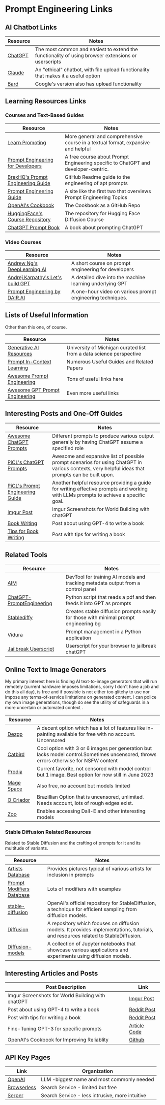# Prompt Engineering Links

## AI Chatbot Links

| Resource                           | Notes                                                                                              |
| ---------------------------------- | -------------------------------------------------------------------------------------------------- |
| [ChatGPT](https://chat.openai.com) | The most common and easiest to extend the functionality of using browser extensions or userscripts |
| [Claude](https://claude.ai)        | An "ethical" chatbot, with file upload functionality that makes it a useful option                 |
| [Bard](https://bard.google.com/)   | Google's version also has upload functionality                                                     |

## Learning Resources Links

### Courses and Text-Based Guides

| Resource                                                                                 | Notes                                                                             |
| ---------------------------------------------------------------------------------------- | --------------------------------------------------------------------------------- |
| [Learn Promoting](https://learnprompting.org)                                            | More general and comprehensive course in a textual format, expansive and helpful  |
| [Prompt Engineering for Developers](https://learn.deeplearning.ai/)                      | A free course about Prompt Engineering specific to ChatGPT and developer-centric. |
| [BrexHQ's Prompt Engineering Guide](https://github.com/brexhq/prompt-engineering)        | GitHub Readme guide to the engineering of apt prompts                             |
| [Prompt Engineering Guide](https://www.promptingguide.ai/)                               | A site like the first two that overviews Prompt Engineering Topics                |
| [OpenAI's Cookbook](https://github.com/openai/openai-cookbook)                           | The Cookbook as a GitHub Repo                                                     |
| [HuggingFace's Course Repository](https://github.com/huggingface/diffusion-models-class) | The repository for Hugging Face Diffusion Course                                  |
| [ChatGPT Prompt Book](https://lifearchitect.ai/chatgpt-prompt-book/)                     | A book about prompting ChatGPT                                                    |

### Video Courses

| Resource                                                                                                            | Notes                                                      |
| ------------------------------------------------------------------------------------------------------------------- | ---------------------------------------------------------- |
| [Andrew Ng's DeepLearning.AI](https://www.deeplearning.ai/short-courses/chatgpt-prompt-engineering-for-developers/) | A short course on prompt engineering for developers        |
| [Andrej Karpathy's Let's build GPT](https://www.youtube.com/watch?v=kCc8FmEb1nY)                                    | A detailed dive into the machine learning underlying GPT   |
| [Prompt Engineering by DAIR.AI](https://www.youtube.com/watch?v=dOxUroR57xs)                                        | A one-hour video on various prompt engineering techniques. |

## Lists of Useful Information

Other than this one, of course.

| Resource                                                                                       | Notes                                                               |
| ---------------------------------------------------------------------------------------------- | ------------------------------------------------------------------- |
| [Generative AI Resources](https://midas.umich.edu/gai-resources/)                              | University of Michigan curated list from a data science perspective |
| [Prompt In-Context Learning](https://github.com/EgoAlpha/prompt-in-context-learning/tree/main) | Numerous Useful Guides and Related Papers                           |
| [Awesome Prompt Engineering](https://github.com/promptslab/Awesome-Prompt-Engineering)         | Tons of useful links here                                           |
| [Awesome GPT Prompt Engineering](https://github.com/snwfdhmp/awesome-gpt-prompt-engineering)   | Even more useful links                                              |

## Interesting Posts and One-Off Guides

| Resource                                                                                                                 | Notes                                                                                                                                             |
| ------------------------------------------------------------------------------------------------------------------------ | ------------------------------------------------------------------------------------------------------------------------------------------------- |
| [Awesome ChatGPT Prompts](https://github.com/f/awesome-chatgpt-prompts)                                                  | Different prompts to produce various output generally by having ChatGPT assume a specified role                                                   |
| [PiCL's ChatGPT Prompts](https://github.com/EgoAlpha/prompt-in-context-learning/blob/main/chatgptprompt.md)              | Awesome and expansive list of possible prompt scenarios for using ChatGPT in various contexts, very helpful ideas that prompts can be built upon. |
| [PiCL's Prompt Engineering Guide](https://github.com/EgoAlpha/prompt-in-context-learning/blob/main/PromptEngineering.md) | Another helpful resource providing a guide for writing effective prompts and working with LLMs prompts to achieve a specific goal.                |
| [Imgur Post](https://imgur.com/a/TXYXMR9)                                                                                | Imgur Screenshots for World Building with chatGPT                                                                                                 |
| [Book Writing](https://bit.ly/3qKf9LP)                                                                                   | Post about using GPT-4 to write a book                                                                                                            |
| [Tips for Book Writing](https://bit.ly/3Xl5mZ6)                                                                          | Post with tips for writing a book                                                                                                                 |

## Related Tools

| Resource                                                                                          | Notes                                                                                |
| ------------------------------------------------------------------------------------------------- | ------------------------------------------------------------------------------------ |
| [AIM](https://github.com/aimhubio/aim)                                                            | DevTool for training AI models and tracking metadata output from a control panel     |
| [ChatGPT-PromptEngineering](https://github.com/ajinkyalahade/ChatGPT-PromptEngineering)           | Python script that reads a pdf and then feeds it into GPT as prompts                 |
| [Stablediffy](https://github.com/vicuna-tools/Stablediffy)                                        | Creates stable diffusion prompts easily for those with minimal prompt engineering bg |
| [Vidura](https://github.com/narenaryan/Vidura)                                                    | Prompt management in a Python application                                            |
| [Jailbreak Userscript](https://github.com/madkarmaa/automatic-chatgpt-dan#%EF%B8%8F-installation) | Userscript for your browser to jailbreak chatGPT                                     |

## Online Text to Image Generators

My primary interest here is finding AI text-to-image generators that will run remotely (current hardware imposes limitations, sorry I don't have a job and do this all day), is free and if possible is not either too glitchy to use nor impose any terms-of-service limitations on generated content. I can police my own image generations, though do see the utility of safeguards in a more uncertain or automated context .

| Resource                                  | Notes                                                                                                                                |
| ----------------------------------------- | ------------------------------------------------------------------------------------------------------------------------------------ |
| [Dezgo](https://dezgo.com)                | A decent option which has a lot of features like in-painting available for free with no account. Uncensored                          |
| [Catbird](https://catbird.ai)             | Cool option with 3 or 6 images per generation but lacks model control.Sometimes uncensored, throws errors otherwise for NSFW content |
| [Prodia](https://app.prodia.com/)         | Current favorite, not censored with model control but 1 image. Best option for now still in June 2023                                |
| [Mage Space](https://www.mage.space/)     | Also free, no account but models limited                                                                                             |
| [O Criador](https://ocriador.app/create/) | Brazillian Option that is uncensored, unlimited. Needs account, lots of rough edges exist.                                           |
| [Zoo](https://zoo.replicate.dev/)         | Enables accessing Dall-E and other interesting models                                                                                |

### Stable Diffusion Related Resources

Related to Stable Diffusion and the crafting of prompts for it and its multitude of variants.

| Resource                                                          | Notes                                                                                                                             |
| ----------------------------------------------------------------- | --------------------------------------------------------------------------------------------------------------------------------- |
| [Artists Database](t.ly/toevE)                                    | Provides pictures typical of various artists for inclusion in prompts                                                             |
| [Prompt Modifiers Database](t.ly/wcQX)                            | Lots of modifiers with examples                                                                                                   |
| [stable-diffusion](https://github.com/openai/stable-diffusion)    | OpenAI's official repository for StableDiffusion, a technique for efficient sampling from diffusion models.                       |
| [Diffusion](https://github.com/ermongroup/diffusion)              | A repository which focuses on diffusion models. It provides implementations, tutorials, and resources related to StableDiffusion. |
| [Diffusion-models](https://github.com/jakebelew/diffusion-models) | A collection of Jupyter notebooks that showcase various applications and experiments using diffusion models.                      |

## Interesting Articles and Posts

| Post Description                                  | Link                                                                                                                            |
| ------------------------------------------------- | ------------------------------------------------------------------------------------------------------------------------------- |
| Imgur Screenshots for World Building with chatGPT | [Imgur Post](https://imgur.com/a/TXYXMR9)                                                                                       |
| Post about using GPT-4 to write a book            | [Reddit Post](https://www.reddit.com/r/ChatGPT/comments/120oq1x/i_asked_gpt4_to_write_a_book_the_result_echoes_of/)             |
| Post with tips for writing a book                 | [Reddit Post](https://www.reddit.com/r/ChatGPTPromptGenius/comments/133u2ax/a_tip_i_have_learned_when_using_chatgpt4_to_write/) |
| Fine-Tuning GPT-3 for specific prompts            | [Article](https://norahsakal.com/blog/fine-tune-gpt3-model) [Code](https://github.com/norahsakal/fine-tune-gpt3-model)          |
| OpenAI's Cookbook for Improving Reliablity        | [Github](https://github.com/openai/openai-cookbook/blob/main/techniques_to_improve_reliability.md)                              |

## API Key Pages

| Link                                                   | Organization                                    |
| ------------------------------------------------------ | ----------------------------------------------- |
| [OpenAI](https://platform.openai.com/account/api-keys) | LLM -biggest name and most commonly needed      |
| [Browserless](https://cloud.browserless.io/account/)   | Search Service - limited but free               |
| [Serper](https://serper.dev/api-key)                   | Search Service - less intrusive, more intuitive |
